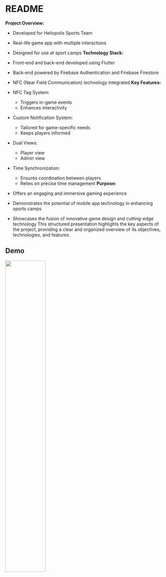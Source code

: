 
# README

**Project Overview:**

- Developed for Heliopolis Sports Team
- Real-life game app with multiple interactions
- Designed for use at sport camps
**Technology Stack:**

- Front-end and back-end developed using Flutter
- Back-end powered by Firebase Authentication and Firebase Firestore
- NFC (Near Field Communication) technology integrated
**Key Features:**

- NFC Tag System:
    - Triggers in-game events
    - Enhances interactivity
- Custom Notification System:
    - Tailored for game-specific needs
    - Keeps players informed
- Dual Views:
    - Player view
    - Admin view
- Time Synchronization:
    - Ensures coordination between players
    - Relies on precise time management
**Purpose:**

- Offers an engaging and immersive gaming experience
- Demonstrates the potential of mobile app technology in enhancing sports camps
- Showcases the fusion of innovative game design and cutting-edge technology
This structured presentation highlights the key aspects of the project, providing a clear and organized overview of its objectives, technologies, and features.
## Demo


[<img src="https://img.youtube.com/vi/JPMDEV83v1g/0.jpg" width="50%">](https://youtu.be/JPMDEV83v1g "Full Demo")
